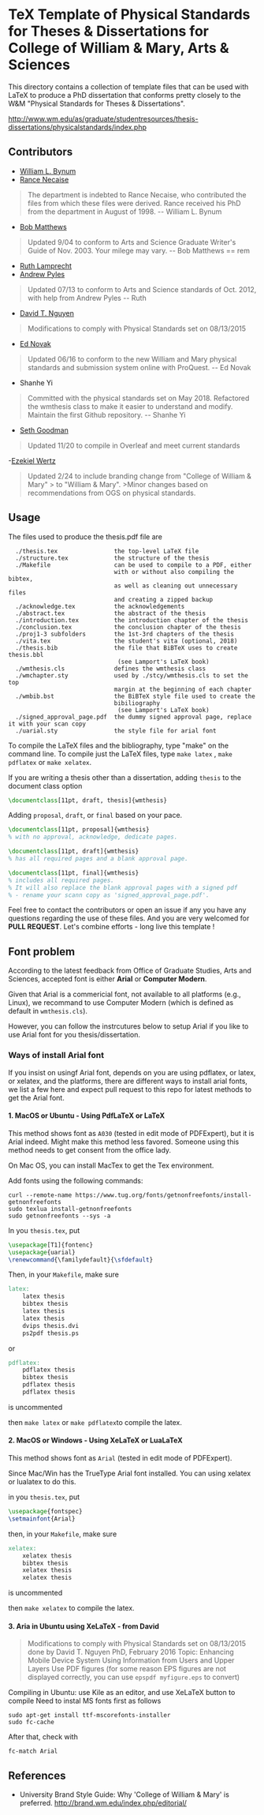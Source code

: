 # TeX Template of Physical Standards for Theses & Dissertations for College of William & Mary, Arts & Sciences

This directory contains a collection of template files that can be used with
LaTeX to produce a PhD dissertation that conforms pretty closely to the W&M
"Physical Standards for Theses & Dissertations".

http://www.wm.edu/as/graduate/studentresources/thesis-dissertations/physicalstandards/index.php

## Contributors

- [William L. Bynum](http://www.cs.wm.edu/~bynum/)
- [Rance Necaise](http://necaiseweb.org/)

> The department is indebted to Rance Necaise, who contributed the files from
> which these files were derived.  Rance received his PhD from the department
> in August of 1998. -- William L. Bynum


- [Bob Matthews](http://matthews.sites.truman.edu/)

> Updated 9/04 to conform to Arts and Science Graduate Writer's Guide of Nov.
> 2003.  Your milege may vary. --  Bob Matthews == rem

- [Ruth Lamprecht](https://www.linkedin.com/in/ruthlamprecht/)
- [Andrew Pyles](https://www.linkedin.com/in/andrew-j-pyles-b44909/)

> Updated 07/13 to conform to Arts and Science standards of Oct. 2012, with
> help from Andrew Pyles -- Ruth

- [David T. Nguyen](http://davidnguyen.cz/)

> Modifications to comply with Physical Standards set on 08/13/2015

- [Ed Novak](https://www.fandm.edu/ed-novak)

> Updated 06/16 to conform to the new William and Mary physical standards and
> submission system online with ProQuest. -- Ed Novak

- Shanhe Yi

> Committed with the physical standards set on May 2018. Refactored the
> wmthesis class to make it easier to understand and modify.
> Maintain the first Github repository. -- Shanhe Yi

- [Seth Goodman](https://github.com/sgoodm)

> Updated 11/20 to compile in Overleaf and meet current standards

-[Ezekiel Wertz](https://github.com/zwertz)
> Updated 2/24 to include branding change from "College of William \& Mary" > to "William \& Mary". >Minor changes based on recommendations from OGS on  physical standards.

## Usage

The files used to produce the thesis.pdf file are

      ./thesis.tex                the top-level LaTeX file
      ./structure.tex             the structure of the thesis
      ./Makefile                  can be used to compile to a PDF, either
                                  with or without also compiling the bibtex,
                                  as well as cleaning out unnecessary files
                                  and creating a zipped backup
      ./acknowledge.tex           the acknowledgements
      ./abstract.tex              the abstract of the thesis
      ./introduction.tex          the introduction chapter of the thesis
      ./conclusion.tex            the conclusion chapter of the thesis
      ./proj1-3 subfolders        the 1st-3rd chapters of the thesis
      ./vita.tex                  the student's vita (optional, 2018)
      ./thesis.bib                the file that BiBTeX uses to create thesis.bbl
                                   (see Lamport's LaTeX book)
      ./wmthesis.cls              defines the wmthesis class
      ./wmchapter.sty             used by ./stcy/wmthesis.cls to set the top
                                  margin at the beginning of each chapter
      ./wmbib.bst                 the BiBTeX style file used to create the
                                  bibiliography
                                   (see Lamport's LaTeX book)
      ./signed_approval_page.pdf  the dummy signed approval page, replace it with your scan copy
      ./uarial.sty                the style file for arial font

To compile the LaTeX files and the bibliography, type "make" on the command
line.
To compile just the LaTeX files, type `make latex` , `make pdflatex` or `make xelatex`.

If you are writing a thesis other than a dissertation, adding `thesis` to the document class option

```tex
\documentclass[11pt, draft, thesis]{wmthesis}
```

Adding `proposal`, `draft`, or `final` based on your pace.


```tex
\documentclass[11pt, proposal]{wmthesis}
% with no approval, acknowledge, dedicate pages.
```


```tex
\documentclass[11pt, draft]{wmthesis}
% has all required pages and a blank approval page.
```


```tex
\documentclass[11pt, final]{wmthesis}
% includes all required pages.
% It will also replace the blank approval pages with a signed pdf
% - rename your scann copy as 'signed_approval_page.pdf'.
```


Feel free to contact the contributors or open an issue if any you have any questions regarding the use of these files.
And you are very welcomed for **PULL REQUEST**.
Let's combine efforts - long live this template !




## Font problem

According to the latest feedback from Office of Graduate Studies, Arts and Sciences, accepted
font is either **Arial** or **Computer Modern**.

Given that Arial is a commericial font, not available to all platforms (e.g., Linux), we recommand
to use Computer Modern (which is defined as default in `wmthesis.cls`).

However, you can follow the instrcutures below to setup Arial if you like to use Arial font for you thesis/dissertation.

### Ways of install Arial font

If you insist on usingf Arial font, depends on you are using pdflatex, or latex, or xelatex, and the platforms,
there are different ways to install arial fonts, we list a few here and expect pull request to this repo for latest methods to
get the Arial font.

#### 1. MacOS or Ubuntu - Using PdfLaTeX or LaTeX

This method shows font as `A030` (tested in edit mode of PDFExpert), but it is Arial indeed.
Might make this method less favored. Someone using this method needs to get consent from the office lady.

On Mac OS, you can install MacTex to get the Tex environment.

Add fonts using the following commands:

```shell
curl --remote-name https://www.tug.org/fonts/getnonfreefonts/install-getnonfreefonts
sudo texlua install-getnonfreefonts
sudo getnonfreefonts --sys -a
```

In you `thesis.tex`, put

```tex
\usepackage[T1]{fontenc}
\usepackage{uarial}
\renewcommand{\familydefault}{\sfdefault}
```


Then, in your `Makefile`, make sure

```makefile
latex:
	latex thesis
	bibtex thesis
	latex thesis
	latex thesis
	dvips thesis.dvi
	ps2pdf thesis.ps
```

or

```makefile
pdflatex:
	pdflatex thesis
	bibtex thesis
	pdflatex thesis
	pdflatex thesis
```
is uncommented

then `make latex` or `make pdflatex`to compile the latex.

#### 2. MacOS or Windows - Using XeLaTeX or LuaLaTeX

This method shows font as `Arial` (tested in edit mode of PDFExpert).

Since Mac/Win has the TrueType Arial font installed.
You can using xelatex or lualatex to do this.

in you `thesis.tex`, put

```tex
\usepackage{fontspec}
\setmainfont{Arial}
```


then, in your `Makefile`, make sure

```makefile
xelatex:
	xelatex thesis
	bibtex thesis
	xelatex thesis
	xelatex thesis
```
is uncommented

then `make xelatex` to compile the latex.

#### 3. Aria in Ubuntu using XeLaTeX - from David

> Modifications to comply with Physical Standards set on 08/13/2015 done by David T. Nguyen
>            PhD, February 2016
>            Topic: Enhancing Mobile Device System Using Information from Users and Upper Layers
> Use PDF figures (for some reason EPS figures are not displayed correctly,
> you can use `epspdf myfigure.eps` to convert)

Compiling in Ubuntu: use Kile as an editor, and use XeLaTeX button to compile
Need to instal MS fonts first as follows

```shell
sudo apt-get install ttf-mscorefonts-installer
sudo fc-cache
```

After that, check with

```shell
fc-match Arial
```



## References
- University Brand Style Guide: Why 'College of William & Mary' is preferred. http://brand.wm.edu/index.php/editorial/
